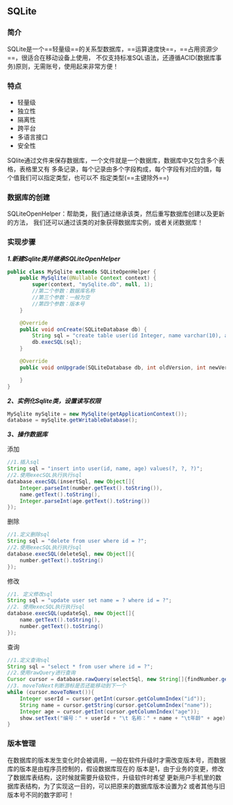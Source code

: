 ## SQLite

### 简介

SQLite是一个==轻量级==的关系型数据库，==运算速度快==，==占用资源少==，很适合在移动设备上使用， 不仅支持标准SQL语法，还遵循ACID(数据库事务)原则，无需账号，使用起来非常方便！

### 特点

* 轻量级
* 独立性
* 隔离性
* 跨平台
* 多语言接口
* 安全性

SQlite通过文件来保存数据库，一个文件就是一个数据库，数据库中又包含多个表格，表格里又有
多条记录，每个记录由多个字段构成，每个字段有对应的值，每个值我们可以指定类型，也可以不
指定类型(==主键除外==)

### 数据库的创建

SQLiteOpenHelper：帮助类，我们通过继承该类，然后重写数据库创建以及更新的方法， 我们还可以通过该类的对象获得数据库实例，或者关闭数据库！

### 实现步骤

***1.新建Sqlite类并继承SQLiteOpenHelper***

```java
public class MySqlite extends SQLiteOpenHelper {
    public MySqlite(@Nullable Context context) {
        super(context, "mySqlite.db", null, 1);
        //第二个参数：数据库名称
        //第三个参数：一般为空
        //第四个参数：版本号
    }

    @Override
    public void onCreate(SQLiteDatabase db) {
        String sql = "create table user(id Integer, name varchar(10), age Integer)";
        db.execSQL(sql);
    }

    @Override
    public void onUpgrade(SQLiteDatabase db, int oldVersion, int newVersion) {

    }
}
```

***2、实例化Sqlite类，设置读写权限***

```java
MySqlite mySqlite = new MySqlite(getApplicationContext());
database = mySqlite.getWritableDatabase();
```

***3、操作数据库***

添加

```java
//1.插入sql
String sql = "insert into user(id, name, age) values(?, ?, ?)";
//2.使用execSQL执行执行sql
database.execSQL(insertSql, new Object[]{
    Integer.parseInt(number.getText().toString()),
    name.getText().toString(),
    Integer.parseInt(age.getText().toString())
});
```

删除

```java
//1.定义删除sql
String sql = "delete from user where id = ?";
//2.使用execSQL执行执行sql
database.execSQL(deleteSql, new Object[]{
    number.getText().toString()
});
```

修改

```java
//1. 定义修改sql
String sql = "update user set name = ? where id = ?";
//2. 使用execSQL执行执行sql
database.execSQL(updateSql, new Object[]{
    name.getText().toString(),
    number.getText().toString()
});
```

查询

```java
//1.定义查询sql
String sql = "select * from user where id = ?";
//2.使用rawQuery进行查询
Cursor cursor = database.rawQuery(selectSql, new String[]{findNumber.getText().toString()});
//3. moveToNext判断游标是否还能移动到下一个
while (cursor.moveToNext()){
    Integer userId = cursor.getInt(cursor.getColumnIndex("id"));
    String name = cursor.getString(cursor.getColumnIndex("name"));
    Integer age = cursor.getInt(cursor.getColumnIndex("age"));
    show.setText("编号：" + userId + "\t 名称：" + name + "\t年龄" + age);
}
```

### 版本管理

在数据库的版本发生变化时会被调用，一般在软件升级时才需改变版本号，而数据库的版本是由程序员控制的，假设数据库现在的 版本是1，由于业务的变更，修改了数据库表结构，这时候就需要升级软件，升级软件时希望 更新用户手机里的数据库表结构，为了实现这一目的，可以把原来的数据库版本设置为2 或者其他与旧版本号不同的数字即可！